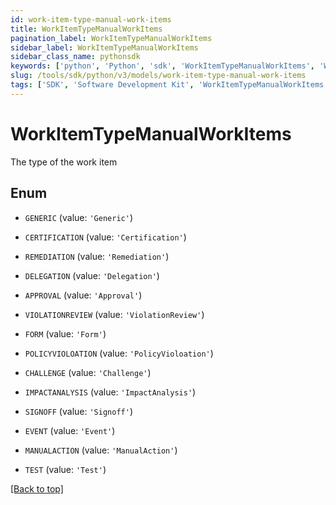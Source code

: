 ```yaml
---
id: work-item-type-manual-work-items
title: WorkItemTypeManualWorkItems
pagination_label: WorkItemTypeManualWorkItems
sidebar_label: WorkItemTypeManualWorkItems
sidebar_class_name: pythonsdk
keywords: ['python', 'Python', 'sdk', 'WorkItemTypeManualWorkItems', 'WorkItemTypeManualWorkItems'] 
slug: /tools/sdk/python/v3/models/work-item-type-manual-work-items
tags: ['SDK', 'Software Development Kit', 'WorkItemTypeManualWorkItems', 'WorkItemTypeManualWorkItems']
---
```


# WorkItemTypeManualWorkItems

The type of the work item

## Enum

* `GENERIC` (value: `'Generic'`)

* `CERTIFICATION` (value: `'Certification'`)

* `REMEDIATION` (value: `'Remediation'`)

* `DELEGATION` (value: `'Delegation'`)

* `APPROVAL` (value: `'Approval'`)

* `VIOLATIONREVIEW` (value: `'ViolationReview'`)

* `FORM` (value: `'Form'`)

* `POLICYVIOLOATION` (value: `'PolicyVioloation'`)

* `CHALLENGE` (value: `'Challenge'`)

* `IMPACTANALYSIS` (value: `'ImpactAnalysis'`)

* `SIGNOFF` (value: `'Signoff'`)

* `EVENT` (value: `'Event'`)

* `MANUALACTION` (value: `'ManualAction'`)

* `TEST` (value: `'Test'`)

[[Back to top]](#) 

